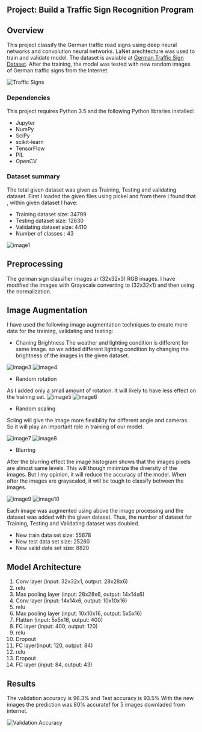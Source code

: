 ## Project: Build a Traffic Sign Recognition Program

Overview
---
This project classify the German traffic road signs using deep neural networks and convolution neural networks. LaNet arechtecture was used to train and validate model. The dataset is avaiable at [German Traffic Sign Dataset](http://benchmark.ini.rub.de/?section=gtsrb&subsection=dataset). After the training, the model was tested with new random images of German traffic signs from the Internet.

![Traffic Signs](1.png)



### Dependencies
This project requires Python 3.5 and the following Python libraries installed:

* Jupyter
* NumPy
* SciPy
* scikit-learn
* TensorFlow
* PIL
* OpenCV

### Dataset summary
The total given dataset was given as Training, Testing and validating dataset. First I loaded the given files using pickel and from there I found that , within given dataset I have: 
* Training dataset size: 34799
* Testing dataset size: 12630
* Validating dataset size: 4410
* Number of classes : 43

![image1](number_of_given_example.png)

Preprocessing
---
The german sign classifier images ar (32x32x3) RGB images. I have modified the images with Grayscale converting to (32x32x1) and then using the normalization.


Image Augmentation
---
I have used the following image augmentation techniques to create more data for the training, validating and testing:
* Chaning Brightness
  The weather and lighting condition is different for same image. so we added different lighting condition by changing the brightness of the  images in the given dataset.
  
![image3](brightness1.png)
![image4](brightness.png)
* Random rotation

As I added only a small amount of rotation. It will likely to have less effect on the training set.
![image5](rotation1.png)
![image6](rotation2.png)
* Random scaling

Scling will give the image more flexibility for different angle and cameras. So it will play an important role in training of our model.

![image7](scale1.png)
![image8](scale2.png)
* Blurring

After the blurring effect the image histogram shows that the images pixels are almost same levels. This will though minimize the diversity of the images. But I my opinion, it will reduce the accuracy of the model. When after the images are grayscaled, it will be tough to classify between the images. 

![image9](blur1.png)
![image10](blur2.png)

Each image was augmented using above the image processing and the dataset was added with the given dataset. Thus, the number of dataset for Training, Testing and Validating dataset was doubled. 
* New train data set size: 55678
* New test data set size: 25260
* New valid data set size: 8820

Model Architecture
---
1. Conv layer (input: 32x32x1, output: 28x28x6)
2. relu
3. Max pooling layer (input: 28x28x6, output: 14x14x6)
4. Conv layer (input: 14x14x6, output: 10x10x16)
5. relu
6. Max pooling layer (input: 10x10x16, output: 5x5x16)
7. Flatten (input: 5x5x16, output: 400)
8. FC layer (input: 400, output: 120)
9. relu
10. Dropout
11. FC layer(input: 120, output: 84)
12. relu
13. Dropout
14. FC layer (input: 84, output: 43)


Results
---
The validation accuracy is 96.3% and Test accuracy is 93.5%
With the new images the prediction was 80% accuratef for 5 images downladed from internet.


![Validation Accuracy](validation_accuracy.png)

